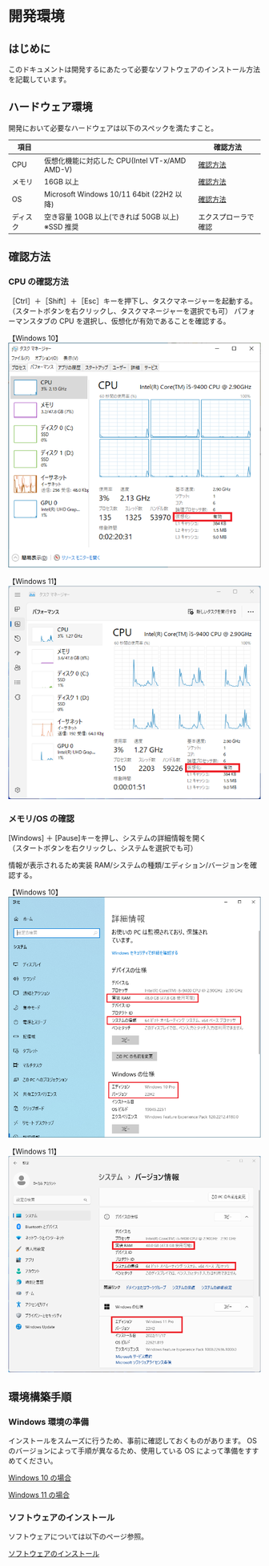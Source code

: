 # 開発環境

## はじめに

このドキュメントは開発するにあたって必要なソフトウェアのインストール方法を記載しています。

## ハードウェア環境

開発において必要なハードウェアは以下のスペックを満たすこと。

| 項目     |                                                  | 確認方法                     |
| -------- | ------------------------------------------------ | ---------------------------- |
| CPU      | 仮想化機能に対応した CPU(Intel VT-x/AMD AMD-V)   | [確認方法](#cpu-の確認方法)  |
| メモリ   | 16GB 以上                                        | [確認方法](#メモリos-の確認) |
| OS       | Microsoft Windows 10/11 64bit (22H2 以降)        | [確認方法](#メモリos-の確認) |
| ディスク | 空き容量 10GB 以上(できれば 50GB 以上) ※SSD 推奨 | エクスプローラで確認         |

## 確認方法

### CPU の確認方法

［Ctrl］＋［Shift］＋［Esc］キーを押下し、タスクマネージャーを起動する。  
（スタートボタンを右クリックし、タスクマネージャーを選択でも可）
パフォーマンスタブの CPU を選択し、仮想化が有効であることを確認する。

【Windows 10】  
![Windows 10](../images/taskmanager-win10.png)

【Windows 11】  
![Windows 11](../images/taskmanager-win11.png)

### メモリ/OS の確認

[Windows] ＋ [Pause]キーを押し、システムの詳細情報を開く  
（スタートボタンを右クリックし、システムを選択でも可）

情報が表示されるため実装 RAM/システムの種類/エディション/バージョンを確認する。

【Windows 10】  
![Windows 10](../images/windows-detail-win10.png)

【Windows 11】  
![Windows 11](../images/windows-detail-win11.png)

## 環境構築手順

### Windows 環境の準備

インストールをスムーズに行うため、事前に確認しておくものがあります。
OS のバージョンによって手順が異なるため、使用している OS によって準備をすすめてください。

[Windows 10 の場合](./Windows10.md)

[Windows 11 の場合](./Windows11.md)

### ソフトウェアのインストール

ソフトウェアについては以下のページ参照。

[ソフトウェアのインストール](./software.md)
